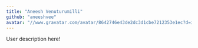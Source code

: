 ```yaml
---
title: "Aneesh Venuturumilli"
github: "aneeshvee"
avatar: "//www.gravatar.com/avatar/8642746e43de2dc3d1cbe7212353e1ec?d=identicon"
---
```


User description here!

